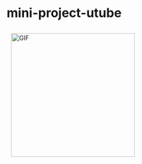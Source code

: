 # mini-project-utube

<img  alt="GIF" src="https://user-images.githubusercontent.com/78302050/137961508-2f6bebe0-718d-4f39-a01d-22c35c8d0ddf.png"  height="280" style=" padding:2%" />
